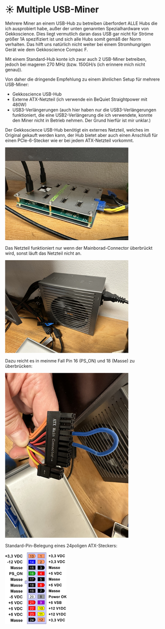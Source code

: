 # ☀ Multiple USB-Miner

Mehrere Miner an einem USB-Hub zu betreiben überfordert ALLE Hubs die ich ausprobiert habe, außer der unten genannten Spezialhardware von Gekkoscience. Dies liegt vermutlich daran dass USB gar nicht für Ströme größer 1A spezifiziert ist und sich alle Hubs somit gemäß der Norm verhalten. Das hilft uns natürlich nicht weiter bei einem Stromhungrigen Gerät wie dem Gekkoscience Compac F.

Mit einem Standard-Hub konte ich zwar auch 2 USB-Miner betreiben, jedoch bei mageren 270 MHz (bzw. 150GH/s (ich erinnere mich nicht genau)).

Von daher die dringende Empfehlung zu einem ähnlichen Setup für mehrere USB-Miner:
* Gekkoscience USB-Hub
* Externe ATX-Netzteil (ich verwende ein BeQuiet Straightpower mit 480W)
* USB3-Verlängerungen (auch hier haben nur die USB3-Verlängerungen funktioniert, die eine USB2-Verlängerung die ich verwendete, konnte den Miner nicht in Betrieb nehmen. Der Grund hierfür ist mir unklar.) 

Der Gekkoscience USB-Hub benötigt ein externes Netzteil, welches im Original gekauft werden kann, der Hub bietet aber auch einen Anschluß für einen PCIe-6-Stecker wie er bei jedem ATX-Netzteil vorkommt.

<img src="../.assets/GekkoHub.jpg" alt="Gekkoscience USB-Hub" width="400" />

Das Netzteil funktioniert nur wenn der Mainborad-Connector überbrückt wird, sonst läuft das Netzteil nicht an.

<img src="../.assets/ATXNetzteil.jpg" alt="ATX Netzteil" width="400" />

Dazu reicht es in meinme Fall Pin 16 (PS_ON) und 18 (Masse) zu überbrücken:

<img src="../.assets/ATXStecker.jpg" alt="Stecker des ATX-Netzteils" width="400" />

Standard-Pin-Belegung eines 24poligen ATX-Steckers:

<img src="../.assets/ATXPinBelegung.png" alt="ATX Pinbelegung" width="200" />